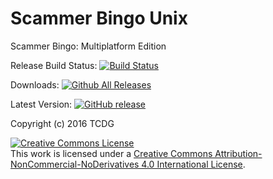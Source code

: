 # Scammer Bingo Unix
Scammer Bingo: Multiplatform Edition 

Release Build Status: [![Build Status](https://travis-ci.org/TCDG/ScammerBingoUnix.svg?branch=master)](https://travis-ci.org/TCDG/ScammerBingoUnix)

Downloads: 
[![Github All Releases](https://img.shields.io/github/downloads/TCDG/ScammerBingoApp/total.svg?maxAge=2592000)]()

Latest Version: [![GitHub release](https://img.shields.io/github/release/TCDG/ScammerBingoApp.svg)](http://github.com/TCDG/ScammerBingoApp/releases/latest)

Copyright (c) 2016 TCDG

<a rel="license" href="http://creativecommons.org/licenses/by-nc-nd/4.0/"><img alt="Creative Commons License" style="border-width:0" src="https://i.creativecommons.org/l/by-nc-nd/4.0/88x31.png" /></a><br />This work is licensed under a <a rel="license" href="http://creativecommons.org/licenses/by-nc-nd/4.0/">Creative Commons Attribution-NonCommercial-NoDerivatives 4.0 International License</a>.
